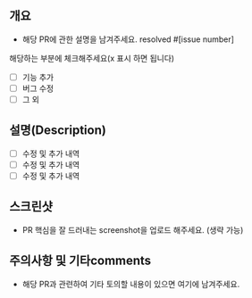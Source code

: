 ## 개요
- 해당 PR에 관한 설명을 남겨주세요.
resolved #[issue number]

해당하는 부분에 체크해주세요(x 표시 하면 됩니다)
- [ ] 기능 추가
- [ ] 버그 수정
- [ ] 그 외

## 설명(Description)
- [ ] 수정 및 추가 내역
- [ ] 수정 및 추가 내역
- [ ] 수정 및 추가 내역

## 스크린샷
- PR 핵심을 잘 드러내는 screenshot을 업로드 해주세요. (생략 가능)

## 주의사항 및 기타comments
- 해당 PR과 관련하여 기타 토의할 내용이 있으면 여기에 남겨주세요.
